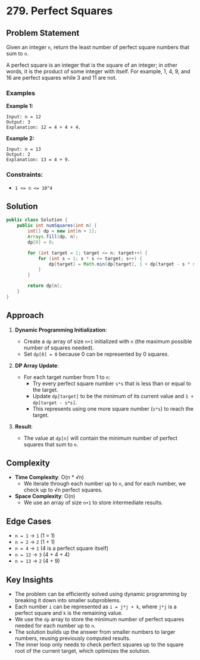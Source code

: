 # 279. Perfect Squares

## Problem Statement
Given an integer `n`, return the least number of perfect square numbers that sum to `n`.

A perfect square is an integer that is the square of an integer; in other words, it is the product of some integer with itself. For example, 1, 4, 9, and 16 are perfect squares while 3 and 11 are not.

### Examples

**Example 1:**
```
Input: n = 12
Output: 3 
Explanation: 12 = 4 + 4 + 4.
```

**Example 2:**
```
Input: n = 13
Output: 2
Explanation: 13 = 4 + 9.
```

### Constraints:
- `1 <= n <= 10^4`

## Solution
```java
public class Solution {
    public int numSquares(int n) {
        int[] dp = new int[n + 1];
        Arrays.fill(dp, n);
        dp[0] = 0;

        for (int target = 1; target <= n; target++) {
            for (int s = 1; s * s <= target; s++) {
                dp[target] = Math.min(dp[target], 1 + dp[target - s * s]);
            }
        }

        return dp[n];
    }
}
```

## Approach
1. **Dynamic Programming Initialization**:
   - Create a `dp` array of size `n+1` initialized with `n` (the maximum possible number of squares needed).
   - Set `dp[0] = 0` because 0 can be represented by 0 squares.

2. **DP Array Update**:
   - For each target number from 1 to `n`:
     - Try every perfect square number `s*s` that is less than or equal to the target.
     - Update `dp[target]` to be the minimum of its current value and `1 + dp[target - s*s]`.
     - This represents using one more square number (`s*s`) to reach the target.

3. **Result**:
   - The value at `dp[n]` will contain the minimum number of perfect squares that sum to `n`.

## Complexity
- **Time Complexity**: O(n * √n)
  - We iterate through each number up to `n`, and for each number, we check up to √n perfect squares.
- **Space Complexity**: O(n)
  - We use an array of size `n+1` to store intermediate results.

## Edge Cases
- `n = 1` → `1` (1 = 1)
- `n = 2` → `2` (1 + 1)
- `n = 4` → `1` (4 is a perfect square itself)
- `n = 12` → `3` (4 + 4 + 4)
- `n = 13` → `2` (4 + 9)

## Key Insights
- The problem can be efficiently solved using dynamic programming by breaking it down into smaller subproblems.
- Each number `i` can be represented as `i = j*j + k`, where `j*j` is a perfect square and `k` is the remaining value.
- We use the `dp` array to store the minimum number of perfect squares needed for each number up to `n`.
- The solution builds up the answer from smaller numbers to larger numbers, reusing previously computed results.
- The inner loop only needs to check perfect squares up to the square root of the current target, which optimizes the solution.